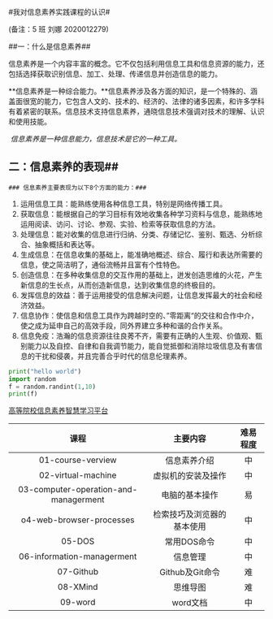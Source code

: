  #我对信息素养实践课程的认识#

(备注：5 班    刘娜    2020012279)

 ##一：什么是信息素养##

​      信息素养是一个内容丰富的概念。它不仅包括利用信息工具和信息资源的能力，还包括选择获取识别信息、加工、处理、传递信息并创造信息的能力。

   **信息素养是一种综合能力。**信息素养涉及各方面的知识，是一个特殊的、涵盖面很宽的能力，它包含人文的、技术的、经济的、法律的诸多因素，和许多学科有着紧密的联系。信息技术支持信息素养，通晓信息技术强调对技术的理解、认识和使用技能。

​    *信息素养是一种信息能力，信息技术是它的一种工具。*

   ## 二：信息素养的表现##

    ### 信息素养主要表现为以下8个方面的能力：###



1. 运用信息工具：能熟练使用各种信息工具，特别是网络传播工具。
2. 获取信息：能根据自己的学习目标有效地收集各种学习资料与信息，能熟练地运用阅读、访问、讨论、参观、实验、检索等获取信息的方法。
3. 处理信息：能对收集的信息进行归纳、分类、存储记忆、鉴别、甄选、分析综合、抽象概括和表达等。
4. 生成信息：在信息收集的基础上，能准确地概述、综合、履行和表达所需要的信息，使之简洁明了，通俗流畅并且富有个性特色。
5. 创造信息：在多种收集信息的交互作用的基础上，迸发创造思维的火花，产生新信息的生长点，从而创造新信息，达到收集信息的终极目的。
6. 发挥信息的效益：善于运用接受的信息解决问题，让信息发挥最大的社会和经济效益。
7. 信息协作：使信息和信息工具作为跨越时空的、”零距离“的交往和合作中介，使之成为延申自己的高效手段，同外界建立多种和谐的合作关系。
8. 信息免疫：浩瀚的信息资源往往良莠不齐，需要有正确的人生观、价值观、甄别能力以及自控、自律和自我调节能力，能自觉抵御和消除垃圾信息及有害信息的干扰和侵袭，并且完善合乎时代的信息伦理素养。

```python
print("hello world")
import random
f = random.randint(1,10)
print(f)
```

[高等院校信息素养智慧学习平台](http://www.ryzhihui.com/content/front/enter.html)

|                 课程                  |          主要内容          | 难易程度 |
| :-----------------------------------: | :------------------------: | :------: |
|           01-course-verview           |        信息素养介绍        |    中    |
|          02-virtual-machine           |     虚拟机的安装及操作     |    中    |
| 03-computer-operation-and-managerment |       电脑的基本操作       |    易    |
|       o4-web-browser-processes        | 检索技巧及浏览器的基本使用 |    中    |
|                05-DOS                 |        常用DOS命令         |    中    |
|      06-information-managerment       |          信息管理          |    中    |
|               07-Github               |      Github及Git命令       |    难    |
|               08-XMind                |          思维导图          |    难    |
|                09-word                |          word文档          |    中    |











